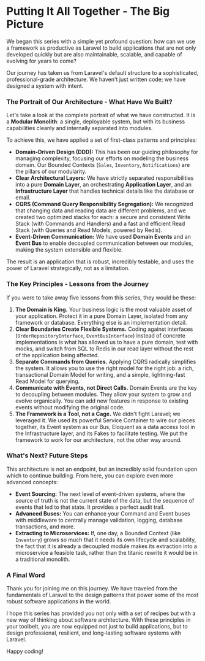 # Putting It All Together - The Big Picture

We began this series with a simple yet profound question: how can we use a framework as productive as Laravel to build applications that are not only developed quickly but are also maintainable, scalable, and capable of evolving for years to come?

Our journey has taken us from Laravel's default structure to a sophisticated, professional-grade architecture. We haven't just written code; we have designed a system with intent.

### The Portrait of Our Architecture - What Have We Built?

Let's take a look at the complete portrait of what we have constructed. It is a **Modular Monolith**: a single, deployable system, but with its business capabilities cleanly and internally separated into modules.

To achieve this, we have applied a set of first-class patterns and principles:
* **Domain-Driven Design (DDD):** This has been our guiding philosophy for managing complexity, focusing our efforts on modeling the business domain. Our Bounded Contexts (`Sales`, `Inventory`, `Notifications`) are the pillars of our modularity.
* **Clear Architectural Layers:** We have strictly separated responsibilities into a pure **Domain Layer**, an orchestrating **Application Layer**, and an **Infrastructure Layer** that handles technical details like the database or email.
* **CQRS (Command Query Responsibility Segregation):** We recognized that changing data and reading data are different problems, and we created two optimized stacks for each: a secure and consistent Write Stack (with Commands and Handlers) and a fast and efficient Read Stack (with Queries and Read Models, powered by Redis).
* **Event-Driven Communication:** We have used **Domain Events** and an **Event Bus** to enable decoupled communication between our modules, making the system extensible and flexible.

The result is an application that is robust, incredibly testable, and uses the power of Laravel strategically, not as a limitation.

### The Key Principles - Lessons from the Journey

If you were to take away five lessons from this series, they would be these:

1.  **The Domain is King.** Your business logic is the most valuable asset of your application. Protect it in a pure Domain Layer, isolated from any framework or database. Everything else is an implementation detail.
2.  **Clear Boundaries Create Flexible Systems.** Coding against interfaces (`OrderRepositoryInterface`, `EventBusInterface`) instead of concrete implementations is what has allowed us to have a pure domain, test with mocks, and switch from SQL to Redis in our read layer without the rest of the application being affected.
3.  **Separate Commands from Queries.** Applying CQRS radically simplifies the system. It allows you to use the right model for the right job: a rich, transactional Domain Model for writing, and a simple, lightning-fast Read Model for querying.
4.  **Communicate with Events, not Direct Calls.** Domain Events are the key to decoupling between modules. They allow your system to grow and evolve organically. You can add new features in response to existing events without modifying the original code.
5.  **The Framework is a Tool, not a Cage.** We didn't fight Laravel; we leveraged it. We used its powerful Service Container to wire our pieces together, its Event system as our Bus, Eloquent as a data access tool in the Infrastructure layer, and its Fakes to facilitate testing. We put the framework to work for our architecture, not the other way around.

### What's Next? Future Steps

This architecture is not an endpoint, but an incredibly solid foundation upon which to continue building. From here, you can explore even more advanced concepts:

* **Event Sourcing:** The next level of event-driven systems, where the source of truth is not the current state of the data, but the sequence of events that led to that state. It provides a perfect audit trail.
* **Advanced Buses:** You can enhance your Command and Event buses with middleware to centrally manage validation, logging, database transactions, and more.
* **Extracting to Microservices:** If, one day, a Bounded Context (like `Inventory`) grows so much that it needs its own lifecycle and scalability, the fact that it is already a decoupled module makes its extraction into a microservice a feasible task, rather than the titanic rewrite it would be in a traditional monolith.

### A Final Word

Thank you for joining me on this journey. We have traveled from the fundamentals of Laravel to the design patterns that power some of the most robust software applications in the world.

I hope this series has provided you not only with a set of recipes but with a new way of thinking about software architecture. With these principles in your toolbelt, you are now equipped not just to build applications, but to design professional, resilient, and long-lasting software systems with Laravel.

Happy coding!